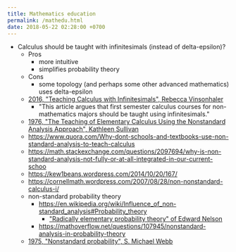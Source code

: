 ```yaml
---
title: Mathematics education
permalink: /mathedu.html
date: 2018-05-22 02:28:00 +0700
---
```


- Calculus should be taught with infinitesimals (instead of delta-epsilon)?
    - Pros
        - more intuitive
        - simplifies probability theory
    - Cons
        - some topology (and perhaps some other advanced mathematics) uses delta-epsilon
    - [2016, "Teaching Calculus with Infinitesimals", Rebecca Vinsonhaler](https://pdfs.semanticscholar.org/8b83/73154da1eb0fa1b8b2a97e5fe63bf44a9c14.pdf)
        - "This article argues that first semester calculus courses for non-mathematics majors
        should be taught using infinitesimals."
    - [1976, "The Teaching of Elementary Calculus Using the Nonstandard Analysis Approach", Kathleen Sullivan](http://u.cs.biu.ac.il/~katzmik/sullivan76.pdf)
    - https://www.quora.com/Why-dont-schools-and-textbooks-use-non-standard-analysis-to-teach-calculus
    - https://math.stackexchange.com/questions/2097694/why-is-non-standard-analysis-not-fully-or-at-all-integrated-in-our-current-schoo
    - https://kew1beans.wordpress.com/2014/10/20/167/
    - https://cornellmath.wordpress.com/2007/08/28/non-nonstandard-calculus-i/
    - non-standard probability theory
        - https://en.wikipedia.org/wiki/Influence_of_non-standard_analysis#Probability_theory
            - ["Radically elementary probability theory" of Edward Nelson](https://web.math.princeton.edu/~nelson/books/rept.pdf)
        - https://mathoverflow.net/questions/107945/nonstandard-analysis-in-probability-theory
    - [1975, "Nonstandard probability", S. Michael Webb](https://projecteuclid.org/euclid.ndjfl/euclid.ndjfl/1093891802)
